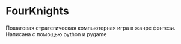 # FourKnights
Пошаговая стратегическая компьютерная игра в жанре фэнтези. Написана с помощью python и pygame
